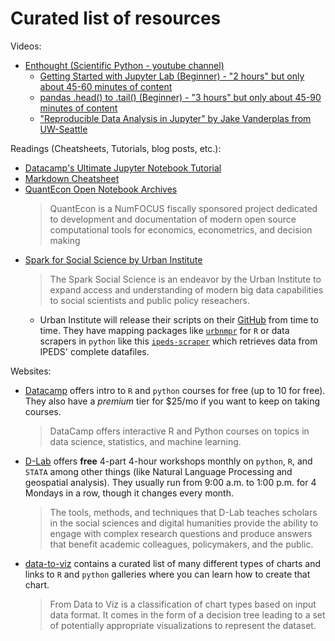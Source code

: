 # Curated list of resources

Videos:
- [Enthought (Scientific Python - youtube channel)](https://www.youtube.com/user/EnthoughtMedia)
  - [Getting Started with Jupyter Lab (Beginner) - "2 hours" but only about 45-60 minutes of content](https://www.youtube.com/watch?v=Gzun8PpyBCo)
  - [pandas .head() to .tail() (Beginner) - "3 hours" but only about 45-90 minutes of content](https://www.youtube.com/watch?v=lkLl_QKLgcA)
  - ["Reproducible Data Analysis in Jupyter" by Jake Vanderplas from UW-Seattle](https://jakevdp.github.io/blog/2017/03/03/reproducible-data-analysis-in-jupyter/)
    
Readings (Cheatsheets, Tutorials, blog posts, etc.):
  - [Datacamp's Ultimate Jupyter Notebook Tutorial](https://www.datacamp.com/community/tutorials/tutorial-jupyter-notebook)
  - [Markdown Cheatsheet](https://github.com/adam-p/markdown-here/wiki/Markdown-Cheatsheet)
  - [QuantEcon Open Notebook Archives](https://quantecon.org/notebooks)
    > QuantEcon is a NumFOCUS fiscally sponsored project dedicated to development and documentation of modern open source computational tools for economics, econometrics, and decision making
  - [Spark for Social Science by Urban Institute](https://urbaninstitute.github.io/spark-social-science-manual/)
    > The Spark Social Science is an endeavor by the Urban Institute to expand access and understanding of modern big data capabilities to social scientists and public policy reseachers.<br>
    - Urban Institute will release their scripts on their [GitHub](https://github.com/UrbanInstitute) from time to time. They have mapping packages like [`urbnmpr`](https://github.com/UrbanInstitute/urbnmapr) for `R` or data scrapers in `python` like this [`ipeds-scraper`](https://github.com/UrbanInstitute/ipeds-scraper) which retrieves data from IPEDS' complete datafiles.
    
Websites:
  - [Datacamp](datacamp.com) offers intro to `R` and `python` courses for free (up to 10 for free). They also have a *premium* tier for $25/mo if you want to keep on taking courses.
    > DataCamp offers interactive R and Python courses on topics in data science, statistics, and machine learning.
  - [D-Lab](dlab.berkeley.edu/training) offers **free** 4-part 4-hour workshops monthly on `python`, `R`, and `STATA` among other things (like Natural Language Processing and geospatial analysis). They usually run from 9:00 a.m. to 1:00 p.m. for 4 Mondays in a row, though it changes every month. 
    > The tools, methods, and techniques that D-Lab teaches scholars in the social sciences and digital humanities provide the ability to engage with complex research questions and produce answers that benefit academic colleagues, policymakers, and the public. 
  - [data-to-viz](data-to-viz.com) contains a curated list of many different types of charts and links to `R` and `python` galleries where you can learn how to create that chart.
    > From Data to Viz is a classification of chart types based on input data format. It comes in the form of a decision tree leading to a set of potentially appropriate visualizations to represent the dataset.
